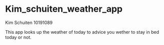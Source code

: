 # Kim_schuiten_weather_app

Kim Schuiten
10191089

This app looks up the weather of today to advice you wether to stay in bed today or not. 
